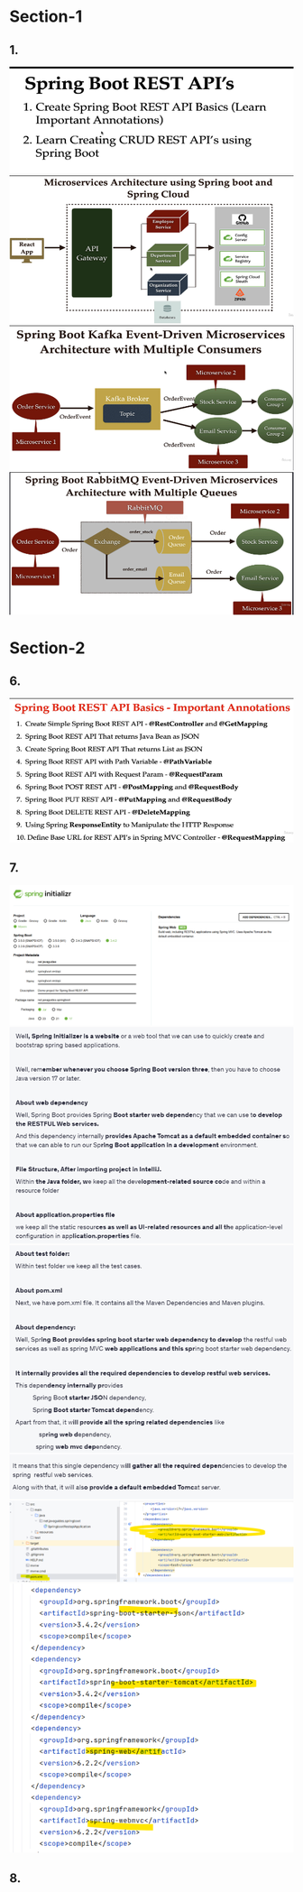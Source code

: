 # Section-1
## 1.
![alt text](image.png)![alt text](image-1.png)![alt text](image-2.png)![alt text](image-3.png)
# Section-2
## 6.
![alt text](image-4.png)
## 7.
![alt text](image-5.png)![alt text](image-6.png)![alt text](image-7.png)![alt text](image-8.png)![alt text](image-9.png)![alt text](image-10.png)
## 8.
